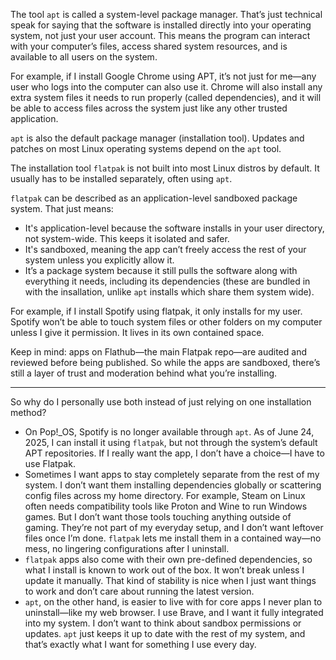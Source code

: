 The tool `apt` is called a system-level package manager. That’s just technical speak for saying that the software is installed directly into your operating system, not just your user account. This means the program can interact with your computer’s files, access shared system resources, and is available to all users on the system. 

For example, if I install Google Chrome using APT, it’s not just for me—any user who logs into the computer can also use it. Chrome will also install any extra system files it needs to run properly (called dependencies), and it will be able to access files across the system just like any other trusted application.

`apt` is also the default package manager (installation tool). Updates and patches on most Linux operating systems depend on the `apt` tool. 

The installation tool `flatpak` is not built into most Linux distros by default. It usually has to be installed separately, often using `apt`.

`flatpak` can be described as an application-level sandboxed package system. That just means:
- It's application-level because the software installs in your user directory, not system-wide. This keeps it isolated and safer.
- It's sandboxed, meaning the app can’t freely access the rest of your system unless you explicitly allow it.
- It’s a package system because it still pulls the software along with everything it needs, including its dependencies (these are bundled in with the insallation, unlike `apt` installs which share them system wide). 

For example, if I install Spotify using flatpak, it only installs for my user. Spotify won’t be able to touch system files or other folders on my computer unless I give it permission. It lives in its own contained space.

Keep in mind: apps on Flathub—the main Flatpak repo—are audited and reviewed before being published. So while the apps are sandboxed, there’s still a layer of trust and moderation behind what you’re installing.

---

So why do I personally use both instead of just relying on one installation method? 
- On Pop!_OS, Spotify is no longer available through `apt`. As of June 24, 2025, I can install it using `flatpak`, but not through the system’s default APT repositories. If I really want the app, I don’t have a choice—I have to use Flatpak.
- Sometimes I want apps to stay completely separate from the rest of my system. I don’t want them installing dependencies globally or scattering config files across my home directory. For example, Steam on Linux often needs compatibility tools like Proton and Wine to run Windows games. But I don’t want those tools touching anything outside of gaming. They’re not part of my everyday setup, and I don’t want leftover files once I’m done. `flatpak` lets me install them in a contained way—no mess, no lingering configurations after I uninstall.
- `flatpak` apps also come with their own pre-defined dependencies, so what I install is known to work out of the box. It won’t break unless I update it manually. That kind of stability is nice when I just want things to work and don’t care about running the latest version.
- `apt`, on the other hand, is easier to live with for core apps I never plan to uninstall—like my web browser. I use Brave, and I want it fully integrated into my system. I don’t want to think about sandbox permissions or updates. `apt` just keeps it up to date with the rest of my system, and that’s exactly what I want for something I use every day.

